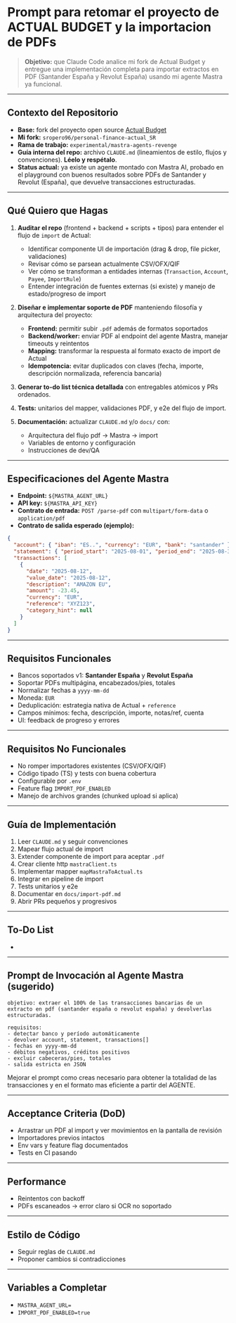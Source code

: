 # Prompt para retomar el proyecto de ACTUAL BUDGET y la importacion de PDFs

> **Objetivo:** que Claude Code analice mi fork de Actual Budget y entregue una implementación completa para importar extractos en PDF (Santander España y Revolut España) usando mi agente Mastra ya funcional.

---

## Contexto del Repositorio

- **Base:** fork del proyecto open source [Actual Budget](https://github.com/actualbudget/actual)
- **Mi fork:** `sropero96/personal-finance-actual_SR`
- **Rama de trabajo:** `experimental/mastra-agents-revenge`
- **Guía interna del repo:** archivo `CLAUDE.md` (lineamientos de estilo, flujos y convenciones). **Léelo y respétalo**.
- **Status actual:** ya existe un agente montado con Mastra AI, probado en el playground con buenos resultados sobre PDFs de Santander y Revolut (España), que devuelve transacciones estructuradas.

---

## Qué Quiero que Hagas

1. **Auditar el repo** (frontend + backend + scripts + tipos) para entender el flujo de `import` de Actual:

   - Identificar componente UI de importación (drag & drop, file picker, validaciones)
   - Revisar cómo se parsean actualmente CSV/OFX/QIF
   - Ver cómo se transforman a entidades internas (`Transaction`, `Account`, `Payee`, `ImportRule`)
   - Entender integración de fuentes externas (si existe) y manejo de estado/progreso de import

2. **Diseñar e implementar soporte de PDF** manteniendo filosofía y arquitectura del proyecto:

   - **Frontend:** permitir subir `.pdf` además de formatos soportados
   - **Backend/worker:** enviar PDF al endpoint del agente Mastra, manejar timeouts y reintentos
   - **Mapping:** transformar la respuesta al formato exacto de import de Actual
   - **Idempotencia:** evitar duplicados con claves (fecha, importe, descripción normalizada, referencia bancaria)

3. **Generar to-do list técnica detallada** con entregables atómicos y PRs ordenados.

4. **Tests:** unitarios del mapper, validaciones PDF, y e2e del flujo de import.

5. **Documentación:** actualizar `CLAUDE.md` y/o `docs/` con:

   - Arquitectura del flujo pdf → Mastra → import
   - Variables de entorno y configuración
   - Instrucciones de dev/QA

---

## Especificaciones del Agente Mastra

- **Endpoint:** `${MASTRA_AGENT_URL}`
- **API key:** `${MASTRA_API_KEY}`
- **Contrato de entrada:** `POST /parse-pdf` con `multipart/form-data` o `application/pdf`
- **Contrato de salida esperado (ejemplo):**

```json
{
  "account": { "iban": "ES..", "currency": "EUR", "bank": "santander" },
  "statement": { "period_start": "2025-08-01", "period_end": "2025-08-31" },
  "transactions": [
    {
      "date": "2025-08-12",
      "value_date": "2025-08-12",
      "description": "AMAZON EU",
      "amount": -23.45,
      "currency": "EUR",
      "reference": "XYZ123",
      "category_hint": null
    }
  ]
}
```

---

## Requisitos Funcionales

- Bancos soportados v1: **Santander España** y **Revolut España**
- Soportar PDFs multipágina, encabezados/pies, totales
- Normalizar fechas a `yyyy-mm-dd`
- Moneda: `EUR`
- Deduplicación: estrategia nativa de Actual + `reference`
- Campos mínimos: fecha, descripción, importe, notas/ref, cuenta
- UI: feedback de progreso y errores

---

## Requisitos No Funcionales

- No romper importadores existentes (CSV/OFX/QIF)
- Código tipado (TS) y tests con buena cobertura
- Configurable por `.env`
- Feature flag `IMPORT_PDF_ENABLED`
- Manejo de archivos grandes (chunked upload si aplica)

---

## Guía de Implementación

1. Leer `CLAUDE.md` y seguir convenciones
2. Mapear flujo actual de import
3. Extender componente de import para aceptar `.pdf`
4. Crear cliente http `mastraClient.ts`
5. Implementar mapper `mapMastraToActual.ts`
6. Integrar en pipeline de import
7. Tests unitarios y e2e
8. Documentar en `docs/import-pdf.md`
9.  Abrir PRs pequeños y progresivos

---

## To‑Do List

-

---

## Prompt de Invocación al Agente Mastra (sugerido)

```text
objetivo: extraer el 100% de las transacciones bancarias de un extracto en pdf (santander españa o revolut españa) y devolverlas estructuradas.

requisitos:
- detectar banco y período automáticamente
- devolver account, statement, transactions[]
- fechas en yyyy-mm-dd
- débitos negativos, créditos positivos
- excluir cabeceras/pies, totales
- salida estricta en JSON
```

Mejorar el prompt como creas necesario para obtener la totalidad de las transacciones y en el formato mas eficiente a partir del AGENTE.

---

## Acceptance Criteria (DoD)

- Arrastrar un PDF al import y ver movimientos en la pantalla de revisión
- Importadores previos intactos
- Env vars y feature flag documentados
- Tests en CI pasando

---

## Performance

- Reintentos con backoff
- PDFs escaneados → error claro si OCR no soportado

---

## Estilo de Código

- Seguir reglas de `CLAUDE.md`
- Proponer cambios si contradicciones

---

## Variables a Completar

- `MASTRA_AGENT_URL=`
- `IMPORT_PDF_ENABLED=true`

